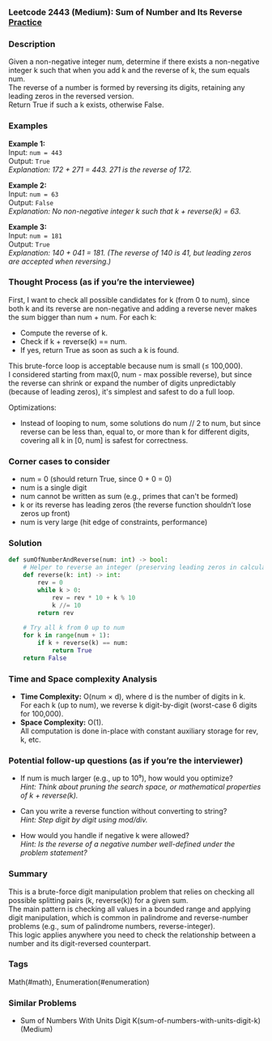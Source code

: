 ### Leetcode 2443 (Medium): Sum of Number and Its Reverse [Practice](https://leetcode.com/problems/sum-of-number-and-its-reverse)

### Description  
Given a non-negative integer num, determine if there exists a non-negative integer k such that when you add k and the reverse of k, the sum equals num.  
The reverse of a number is formed by reversing its digits, retaining any leading zeros in the reversed version.  
Return True if such a k exists, otherwise False.

### Examples  

**Example 1:**  
Input: `num = 443`  
Output: `True`  
*Explanation: 172 + 271 = 443. 271 is the reverse of 172.*

**Example 2:**  
Input: `num = 63`  
Output: `False`  
*Explanation: No non-negative integer k such that k + reverse(k) = 63.*

**Example 3:**  
Input: `num = 181`  
Output: `True`  
*Explanation: 140 + 041 = 181. (The reverse of 140 is 41, but leading zeros are accepted when reversing.)*

### Thought Process (as if you’re the interviewee)  
First, I want to check all possible candidates for k (from 0 to num), since both k and its reverse are non-negative and adding a reverse never makes the sum bigger than num + num. For each k:
- Compute the reverse of k.  
- Check if k + reverse(k) == num.  
- If yes, return True as soon as such a k is found.

This brute-force loop is acceptable because num is small (≤ 100,000).  
I considered starting from max(0, num - max possible reverse), but since the reverse can shrink or expand the number of digits unpredictably (because of leading zeros), it's simplest and safest to do a full loop.

Optimizations:  
- Instead of looping to num, some solutions do num // 2 to num, but since reverse can be less than, equal to, or more than k for different digits, covering all k in [0, num] is safest for correctness.

### Corner cases to consider  
- num = 0 (should return True, since 0 + 0 = 0)
- num is a single digit  
- num cannot be written as sum (e.g., primes that can't be formed)  
- k or its reverse has leading zeros (the reverse function shouldn’t lose zeros up front)
- num is very large (hit edge of constraints, performance)

### Solution

```python
def sumOfNumberAndReverse(num: int) -> bool:
    # Helper to reverse an integer (preserving leading zeros in calculation)
    def reverse(k: int) -> int:
        rev = 0
        while k > 0:
            rev = rev * 10 + k % 10
            k //= 10
        return rev
    
    # Try all k from 0 up to num
    for k in range(num + 1):
        if k + reverse(k) == num:
            return True
    return False
```

### Time and Space complexity Analysis  

- **Time Complexity:** O(num × d), where d is the number of digits in k.  
    For each k (up to num), we reverse k digit-by-digit (worst-case 6 digits for 100,000).
- **Space Complexity:** O(1).  
    All computation is done in-place with constant auxiliary storage for rev, k, etc.

### Potential follow-up questions (as if you’re the interviewer)  

- If num is much larger (e.g., up to 10⁹), how would you optimize?  
  *Hint: Think about pruning the search space, or mathematical properties of k + reverse(k).*

- Can you write a reverse function without converting to string?  
  *Hint: Step digit by digit using mod/div.*

- How would you handle if negative k were allowed?  
  *Hint: Is the reverse of a negative number well-defined under the problem statement?*

### Summary  
This is a brute-force digit manipulation problem that relies on checking all possible splitting pairs (k, reverse(k)) for a given sum.  
The main pattern is checking all values in a bounded range and applying digit manipulation, which is common in palindrome and reverse-number problems (e.g., sum of palindrome numbers, reverse-integer).  
This logic applies anywhere you need to check the relationship between a number and its digit-reversed counterpart.

### Tags
Math(#math), Enumeration(#enumeration)

### Similar Problems
- Sum of Numbers With Units Digit K(sum-of-numbers-with-units-digit-k) (Medium)